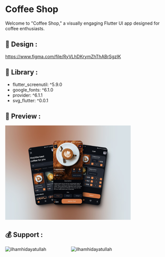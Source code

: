 # Coffee Shop

Welcome to "Coffee Shop," a visually engaging Flutter UI app designed for coffee enthusiasts. 

## 🌱 Design : 
https://www.figma.com/file/RyVLhDKrymZhThABrSgzIK

## 💬 Library :
- flutter_screenutil: ^5.9.0
- google_fonts: ^6.1.0
- provider: ^6.1.1
- svg_flutter: ^0.0.1

## 💬 Preview :
<img alt="preview" width="400" src="https://github.com/ilham-hdytllh/coffee-shop/blob/main/assets/preview/portofolio.jpeg">

## 💰 Support :
<p><a target="_blank" rel="noopener noreferrer" href="https://www.buymeacoffee.com/ilhamhidayatullah"> <img align="left" src="https://cdn.buymeacoffee.com/buttons/v2/default-yellow.png" height="50" width="210" alt="ilhamhidayatullah" /></a><a target="_blank" rel="noopener noreferrer"href="https://ko-fi.com/ilhamhidayatullah"> <img align="left" src="https://cdn.ko-fi.com/cdn/kofi3.png?v=3" height="50" width="210" alt="ilhamhidayatullah" /></a></p>
<br><br>

